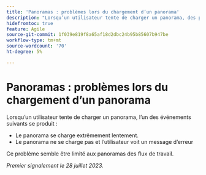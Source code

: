 ```yaml
---
title: 'Panoramas : problèmes lors du chargement d’un panorama'
description: "Lorsqu’un utilisateur tente de charger un panorama, des problèmes peuvent se produire."
hidefromtoc: true
feature: Agile
source-git-commit: 1f039e819f8a65af18d2dbc24b95b85607b947be
workflow-type: tm+mt
source-wordcount: '70'
ht-degree: 5%

---
```



# Panoramas : problèmes lors du chargement d’un panorama

Lorsqu’un utilisateur tente de charger un panorama, l’un des événements suivants se produit :

* Le panorama se charge extrêmement lentement.
* Le panorama ne se charge pas et l’utilisateur voit un message d’erreur

Ce problème semble être limité aux panoramas des flux de travail.

_Premier signalement le 28 juillet 2023._

